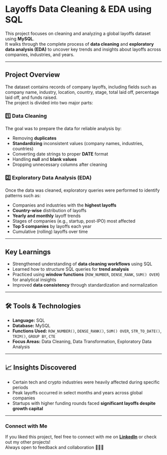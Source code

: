 #  Layoffs Data Cleaning & EDA using SQL

This project focuses on cleaning and analyzing a global layoffs dataset using **MySQL**.  
It walks through the complete process of **data cleaning** and **exploratory data analysis (EDA)** to uncover key trends and insights about layoffs across companies, industries, and years.

---

##  Project Overview

The dataset contains records of company layoffs, including fields such as company name, industry, location, country, stage, total laid off, percentage laid off, and funds raised.  
The project is divided into two major parts:

### 1️⃣ Data Cleaning
The goal was to prepare the data for reliable analysis by:
- Removing **duplicates**
- **Standardizing** inconsistent values (company names, industries, countries)
- Converting date strings to proper **DATE** format
- Handling **null** and **blank values**
- Dropping unnecessary columns after cleaning

### 2️⃣ Exploratory Data Analysis (EDA)
Once the data was cleaned, exploratory queries were performed to identify patterns such as:
- Companies and industries with the **highest layoffs**
- **Country-wise** distribution of layoffs
- **Yearly and monthly** layoff trends
- Stages of companies (e.g., startup, post-IPO) most affected
- **Top 5 companies** by layoffs each year
- Cumulative (rolling) layoffs over time

---

##  Key Learnings
- Strengthened understanding of **data cleaning workflows** using SQL  
- Learned how to structure SQL queries for **trend analysis**  
- Practiced using **window functions** (`ROW_NUMBER`, `DENSE_RANK`, `SUM() OVER`) for analytical insights  
- Improved **data consistency** through standardization and normalization  

---

## 🛠️ Tools & Technologies
- **Language:** SQL  
- **Database:** MySQL  
- **Functions Used:** `ROW_NUMBER()`, `DENSE_RANK()`, `SUM() OVER`, `STR_TO_DATE()`, `TRIM()`, `GROUP BY`, `CTE`  
- **Focus Areas:** Data Cleaning, Data Transformation, Exploratory Data Analysis  

---

## 📈 Insights Discovered
- Certain tech and crypto industries were heavily affected during specific periods  
- Peak layoffs occurred in select months and years across global companies  
- Startups with higher funding rounds faced **significant layoffs despite growth capital**  

---

###  Connect with Me
If you liked this project, feel free to connect with me on **[LinkedIn](https://www.linkedin.com/in/gsthendaarnika/)** or check out my other projects!  
Always open to feedback and collaboration 👩‍💻✨


